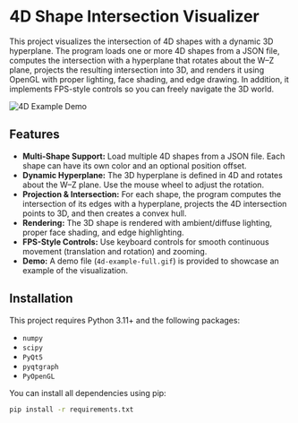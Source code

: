 # 4D Shape Intersection Visualizer

This project visualizes the intersection of 4D shapes with a dynamic 3D hyperplane. The program loads one or more 4D shapes from a JSON file, computes the intersection with a hyperplane that rotates about the W–Z plane, projects the resulting intersection into 3D, and renders it using OpenGL with proper lighting, face shading, and edge drawing. In addition, it implements FPS-style controls so you can freely navigate the 3D world.

![4D Example Demo](4d-example-full.gif)

## Features

- **Multi-Shape Support:** Load multiple 4D shapes from a JSON file. Each shape can have its own color and an optional position offset.
- **Dynamic Hyperplane:** The 3D hyperplane is defined in 4D and rotates about the W–Z plane. Use the mouse wheel to adjust the rotation.
- **Projection & Intersection:** For each shape, the program computes the intersection of its edges with a hyperplane, projects the 4D intersection points to 3D, and then creates a convex hull.
- **Rendering:** The 3D shape is rendered with ambient/diffuse lighting, proper face shading, and edge highlighting.
- **FPS-Style Controls:** Use keyboard controls for smooth continuous movement (translation and rotation) and zooming.
- **Demo:** A demo file (`4d-example-full.gif`) is provided to showcase an example of the visualization.

## Installation

This project requires Python 3.11+ and the following packages:

- `numpy`
- `scipy`
- `PyQt5`
- `pyqtgraph`
- `PyOpenGL`

You can install all dependencies using pip:

```bash
pip install -r requirements.txt
```

